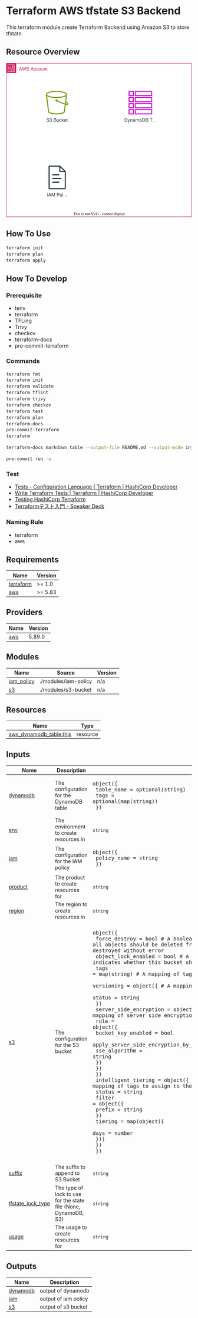# Terraform AWS tfstate S3 Backend

This terraform module create Terraform Backend using Amazon S3 to store tfstate.

## Resource Overview

![](./docs/img/overview.drawio.svg)


## How To Use

```sh
terraform init
terraform plan
terraform apply
```

## How To Develop

### Prerequisite

- tenv
- terraform
- TFLing
- Trivy
- checkov
- terraform-docs
- pre-commit-terraform

### Commands

```sh
terraform fmt
terraform init
terraform validate
terraform tflint
terraform trivy
terraform checkov
terraform test
terraform plan
terraform-docs
pre-commit-terraform
terraform
```

```sh
terraform-docs markdown table --output-file README.md --output-mode inject .
```

```sh
pre-commit run -a
```


### Test

- [Tests - Configuration Language | Terraform | HashiCorp Developer](https://developer.hashicorp.com/terraform/language/tests)
- [Write Terraform Tests | Terraform | HashiCorp Developer](https://developer.hashicorp.com/terraform/tutorials/configuration-language/test)
- [Testing HashiCorp Terraform](https://www.hashicorp.com/ja/blog/testing-hashicorp-terraform)
- [Terraformテスト入門 - Speaker Deck](https://speakerdeck.com/msato/terraform-test)


### Naming Rule

- terraform
- aws




<!-- BEGIN_TF_DOCS -->
## Requirements

| Name | Version |
|------|---------|
| <a name="requirement_terraform"></a> [terraform](#requirement\_terraform) | >= 1.0 |
| <a name="requirement_aws"></a> [aws](#requirement\_aws) | >= 5.83 |

## Providers

| Name | Version |
|------|---------|
| <a name="provider_aws"></a> [aws](#provider\_aws) | 5.89.0 |

## Modules

| Name | Source | Version |
|------|--------|---------|
| <a name="module_iam_policy"></a> [iam\_policy](#module\_iam\_policy) | ./modules/iam-policy | n/a |
| <a name="module_s3"></a> [s3](#module\_s3) | ./modules/s3-bucket | n/a |

## Resources

| Name | Type |
|------|------|
| [aws_dynamodb_table.this](https://registry.terraform.io/providers/hashicorp/aws/latest/docs/resources/dynamodb_table) | resource |

## Inputs

| Name | Description | Type | Default | Required |
|------|-------------|------|---------|:--------:|
| <a name="input_dynamodb"></a> [dynamodb](#input\_dynamodb) | The configuration for the DynamoDB table | <pre>object({<br/>    table_name = optional(string)<br/>    tags       = optional(map(string))<br/>  })</pre> | <pre>{<br/>  "table_name": "",<br/>  "tags": {}<br/>}</pre> | no |
| <a name="input_env"></a> [env](#input\_env) | The environment to create resources in | `string` | n/a | yes |
| <a name="input_iam"></a> [iam](#input\_iam) | The configuration for the IAM policy | <pre>object({<br/>    policy_name = string<br/>  })</pre> | <pre>{<br/>  "policy_name": ""<br/>}</pre> | no |
| <a name="input_product"></a> [product](#input\_product) | The product to create resources for | `string` | n/a | yes |
| <a name="input_region"></a> [region](#input\_region) | The region to create resources in | `string` | n/a | yes |
| <a name="input_s3"></a> [s3](#input\_s3) | The configuration for the S3 bucket | <pre>object({<br/>    force_destroy       = bool        # A boolean that indicates all objects should be deleted from the bucket so that the bucket can be destroyed without error<br/>    object_lock_enabled = bool        # A boolean that indicates whether this bucket should have Object Lock enabled<br/>    tags                = map(string) # A mapping of tags to assign to the bucket<br/>    versioning = object({             # A mapping of versioning configuration<br/>      status = string<br/>    })<br/>    server_side_encryption = object({ # A mapping of server side encryption configuration<br/>      rule = object({<br/>        bucket_key_enabled = bool<br/>        apply_server_side_encryption_by_default = object({<br/>          sse_algorithm = string<br/>        })<br/>      })<br/>    })<br/>    intelligent_tiering = object({ # A mapping of tags to assign to the bucket<br/>      status = string<br/>      filter = object({<br/>        prefix = string<br/>      })<br/>      tiering = map(object({<br/>        days = number<br/>      }))<br/>    })<br/>  })</pre> | <pre>{<br/>  "force_destroy": false,<br/>  "intelligent_tiering": {<br/>    "filter": {<br/>      "prefix": "/"<br/>    },<br/>    "status": "Enabled",<br/>    "tiering": {<br/>      "ARCHIVE_ACCESS": {<br/>        "days": 125<br/>      },<br/>      "DEEP_ARCHIVE_ACCESS": {<br/>        "days": 180<br/>      }<br/>    }<br/>  },<br/>  "object_lock_enabled": false,<br/>  "server_side_encryption": {<br/>    "rule": {<br/>      "apply_server_side_encryption_by_default": {<br/>        "sse_algorithm": "AES256"<br/>      },<br/>      "bucket_key_enabled": false<br/>    }<br/>  },<br/>  "tags": {},<br/>  "versioning": {<br/>    "status": "Enabled"<br/>  }<br/>}</pre> | no |
| <a name="input_suffix"></a> [suffix](#input\_suffix) | The suffix to append to S3 Bucket | `string` | n/a | yes |
| <a name="input_tfstate_lock_type"></a> [tfstate\_lock\_type](#input\_tfstate\_lock\_type) | The type of lock to use for the state file (None, DynamoDB, S3) | `string` | `"None"` | no |
| <a name="input_usage"></a> [usage](#input\_usage) | The usage to create resources for | `string` | `"tfstate"` | no |

## Outputs

| Name | Description |
|------|-------------|
| <a name="output_dynamodb"></a> [dynamodb](#output\_dynamodb) | output of dynamodb |
| <a name="output_iam"></a> [iam](#output\_iam) | output of iam policy |
| <a name="output_s3"></a> [s3](#output\_s3) | output of s3 bucket |
<!-- END_TF_DOCS -->
